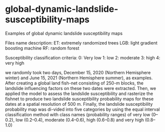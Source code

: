 # global-dynamic-landslide-susceptibility-maps
Examples of global dynamic landslide susceptibility maps

Files name description:
  ET: extremely randomized trees
  LGB: light gradient boosting machine
  RF: random forest

Susceptibility classification criteria:
  0: Very low
  1: low
  2: moderate
  3: high
  4: very high

we randomly took two days, December 15, 2020 (Northern Hemisphere winter) and June 15, 2021 (Northern Hemisphere summer), as examples.
After creating a global land fish-net consisting of 250-m blocks, the landslide influencing factors on these two dates were extracted.
Then, we applied the model to assess the landslide susceptibility and rasterize the fishnet to produce two landslide susceptibility probability maps for these dates at a spatial resolution of 500 m.
Finally, the landslide susceptibility probability map was di-vided into five categories by using the equal interval classification method with class names (probability ranges) of very low (0–0.2), low (0.2–0.4), moderate (0.4–0.6), high (0.6–0.8) and very high (0.8–1.0) 
